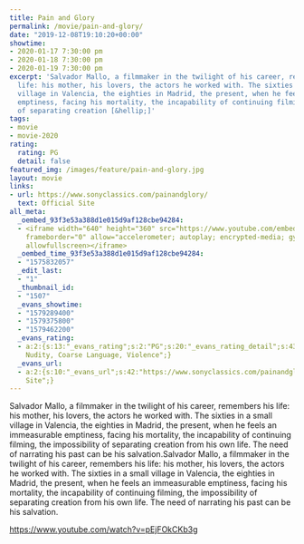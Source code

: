 ```yaml
---
title: Pain and Glory
permalink: /movie/pain-and-glory/
date: "2019-12-08T19:10:20+00:00"
showtime:
- 2020-01-17 7:30:00 pm
- 2020-01-18 7:30:00 pm
- 2020-01-19 7:30:00 pm
excerpt: 'Salvador Mallo, a filmmaker in the twilight of his career, remembers his
  life: his mother, his lovers, the actors he worked with. The sixties in a small
  village in Valencia, the eighties in Madrid, the present, when he feels an immeasurable
  emptiness, facing his mortality, the incapability of continuing filming, the impossibility
  of separating creation [&hellip;]'
tags:
- movie
- movie-2020
rating:
  rating: PG
  detail: false
featured_img: /images/feature/pain-and-glory.jpg
layout: movie
links:
- url: https://www.sonyclassics.com/painandglory/
  text: Official Site
all_meta:
  _oembed_93f3e53a388d1e015d9af128cbe94284:
  - <iframe width="640" height="360" src="https://www.youtube.com/embed/pEjFOkCKb3g?feature=oembed"
    frameborder="0" allow="accelerometer; autoplay; encrypted-media; gyroscope; picture-in-picture"
    allowfullscreen></iframe>
  _oembed_time_93f3e53a388d1e015d9af128cbe94284:
  - "1575832057"
  _edit_last:
  - "1"
  _thumbnail_id:
  - "1507"
  _evans_showtime:
  - "1579289400"
  - "1579375800"
  - "1579462200"
  _evans_rating:
  - a:2:{s:13:"_evans_rating";s:2:"PG";s:20:"_evans_rating_detail";s:43:"Drug Use,
    Nudity, Coarse Language, Violence";}
  _evans_url:
  - a:2:{s:10:"_evans_url";s:42:"https://www.sonyclassics.com/painandglory/";s:15:"_evans_url_name";s:13:"Official
    Site";}
---
```


Salvador Mallo, a filmmaker in the twilight of his career, remembers his life: his mother, his lovers, the actors he worked with. The sixties in a small village in Valencia, the eighties in Madrid, the present, when he feels an immeasurable emptiness, facing his mortality, the incapability of continuing filming, the impossibility of separating creation from his own life. The need of narrating his past can be his salvation.Salvador Mallo, a filmmaker in the twilight of his career, remembers his life: his mother, his lovers, the actors he worked with. The sixties in a small village in Valencia, the eighties in Madrid, the present, when he feels an immeasurable emptiness, facing his mortality, the incapability of continuing filming, the impossibility of separating creation from his own life. The need of narrating his past can be his salvation.

https://www.youtube.com/watch?v=pEjFOkCKb3g 